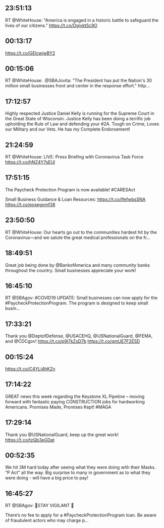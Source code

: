 ## 23:51:13
RT @WhiteHouse: "America is engaged in a historic battle to safeguard the lives of our citizens." https://t.co/DgiyktSc9O
## 00:13:17
https://t.co/GElcwjwBY2
## 00:15:06
RT @WhiteHouse: .@SBAJovita: "The President has put the Nation's 30 million small businesses front and center in the response effort." http…
## 17:12:57
Highly respected Justice Daniel Kelly is running for the Supreme Court in the Great State of Wisconsin. Justice Kelly has been doing a terrific job upholding the Rule of Law and defending your #2A. Tough on Crime, Loves our Military and our Vets. He has my Complete Endorsement!
## 21:24:59
RT @WhiteHouse: LIVE: Press Briefing with Coronavirus Task Force https://t.co/hNZ4Y7sEUl
## 17:51:15
The Paycheck Protection Program is now available! #CARESAct

Small Business Guidance &amp; Loan Resources: https://t.co/lfe1wbsSNA https://t.co/eosegomf38
## 23:50:50
RT @WhiteHouse: Our hearts go out to the communities hardest hit by the Coronavirus—and we salute the great medical professionals on the fr…
## 18:49:51
Great job being done by @BankofAmerica and many community banks throughout the country. Small businesses appreciate your work!
## 16:45:10
RT @SBAgov: #COVID19 UPDATE: Small businesses can now apply for the #PaycheckProtectionProgram. The program is designed to keep small busin…
## 17:33:21
Thank you @DeptofDefense, @USACEHQ, @USNationalGuard, @FEMA, and @CDCgov! https://t.co/p9j7kZsD7b https://t.co/qmUE7F2E5D
## 00:15:24
https://t.co/C4YLj4hKZn
## 17:14:22
GREAT news this week regarding the Keystone XL Pipeline – moving forward with fantastic paying CONSTRUCTION jobs for hardworking Americans. Promises Made, Promises Kept! #MAGA
## 17:29:14
Thank you @USNationalGuard, keep up the great work! https://t.co/tzQb3eGDat
## 00:52:35
We hit 3M hard today after seeing what they were doing with their Masks. “P Act” all the way. Big surprise to many in government as to what they were doing - will have a big price to pay!
## 16:45:27
RT @SBAgov: 🚨STAY VIGILANT 🚨

There’s no fee to apply for a #PaycheckProtectionProgram loan. Be aware of fraudulent actors who may charge p…
